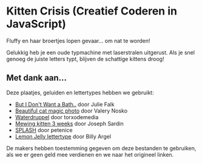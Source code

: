 # Kitten Crisis (Creatief Coderen in JavaScript)

Fluffy en haar broertjes lopen gevaar... om nat te worden!

Gelukkig heb je een oude typmachine met laserstralen uitgerust. Als je snel genoeg de juiste letters typt, blijven de schattige kittens droog!



## Met dank aan...

Deze plaatjes, geluiden en lettertypes hebben we gebruikt:
- [But I Don't Want a Bath..](https://www.flickr.com/photos/piper/3871816697) door Julie Falk
- [Beautiful cat magic photo](https://pxhere.com/en/photo/1616852) door Valery Nosko
- [Waterdruppel](https://pixabay.com/nl/vectors/water-druppel-waterdruppel-vector-2766592/) door torxodemedia
- [Mewing kitten 3 weeks](https://bigsoundbank.com/detail-0390-mewing-kitten-3-weeks.html) door Joseph Sardin
- [SPLASH](https://freesound.org/people/petenice/sounds/9508/) door petenice
- [Lemon Jelly lettertype](https://www.fontspace.com/lemon-jelly-font-f29789) door Billy Argel

De makers hebben toestemming gegeven om deze bestanden te gebruiken, als we er geen geld mee verdienen en we naar het origineel linken.
